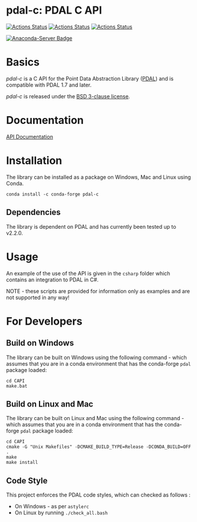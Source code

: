 pdal-c: PDAL C API
==================

[//]: # (@cond Hide build status from Doxygen)
[![Actions Status](https://github.com/PDAL/CAPI/workflows/OSX%20Build%20Test/badge.svg)](https://github.com/PDAL/CAPI/actions)
[![Actions Status](https://github.com/PDAL/CAPI/workflows/Linux%20Build%20Test/badge.svg)](https://github.com/PDAL/CAPI/actions)
[![Actions Status](https://github.com/PDAL/CAPI/workflows/Windows%20Build%20Test/badge.svg)](https://github.com/PDAL/CAPI/actions)

[![Anaconda-Server Badge](https://anaconda.org/conda-forge/pdal-c/badges/version.svg)](https://anaconda.org/conda-forge/pdal-c)

[//]: # (@endcond)

# Basics

*pdal-c* is a C API for the Point Data Abstraction Library ([PDAL](https:/pdal.io))
and is compatible with PDAL 1.7 and later.

*pdal-c* is released under the [BSD 3-clause license](LICENSE.md).

# Documentation

[API Documentation](https://pdal.io/CAPI/doxygen/html/index.html)

# Installation

The library can be installed as a package on Windows, Mac and Linux using Conda.

```
conda install -c conda-forge pdal-c
```

## Dependencies

The library is dependent on PDAL and has currently been tested up to v2.2.0.

# Usage

An example of the use of the API is given in the `csharp` folder which contains an integration to PDAL in C#.

NOTE - these scripts are provided for information only as examples and are not supported in any way!

# For Developers

## Build on Windows

The library can be built on Windows using the following command - which assumes that you are in a conda environment that has the conda-forge `pdal` package loaded:

```
cd CAPI
make.bat
```

## Build on Linux and Mac

The library can be built on Linux and Mac using the following command - which assumes that you are in a conda environment that has the conda-forge `pdal` package loaded:

```
cd CAPI
cmake -G "Unix Makefiles" -DCMAKE_BUILD_TYPE=Release -DCONDA_BUILD=OFF .
make
make install
```

## Code Style

This project enforces the PDAL code styles, which can checked as follows :

- On Windows - as per `astylerc`
- On Linux by running `./check_all.bash`
